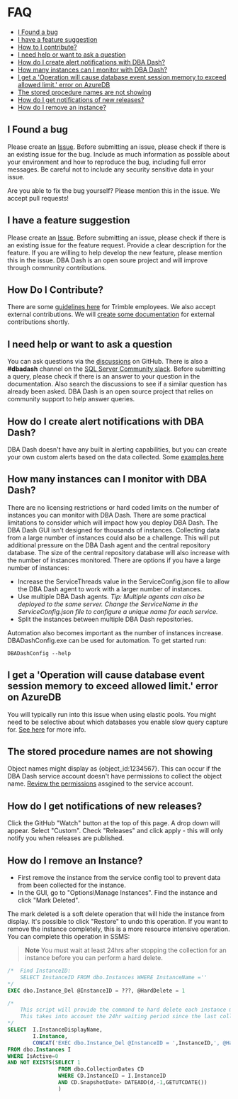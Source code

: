 # FAQ

* [I Found a bug](#i-found-a-bug)
* [I have a feature suggestion](#i-have-a-feature-suggestion)
* [How to I contribute?](#how-do-i-contribute)
* [I need help or want to ask a question](#i-need-help-or-want-to-ask-a-question)
* [How do I create alert notifications with DBA Dash?](#how-do-i-create-alert-notifications-with-dba-dash)
* [How many instances can I monitor with DBA Dash?](#how-many-instances-can-i-monitor-with-dba-dash)
* [I get a 'Operation will cause database event session memory to exceed allowed limit.' error on AzureDB](#i-get-a-operation-will-cause-database-event-session-memory-to-exceed-allowed-limit-error-on-azuredb)
* [The stored procedure names are not showing](#the-stored-procedure-names-are-not-showing)
* [How do I get notifications of new releases?](#how-do-i-get-notifications-of-new-releases)
* [How do I remove an instance?](#how-do-i-remove-an-instance)

## I Found a bug

Please create an [Issue](https://github.com/trimble-oss/dba-dash/issues).  Before submitting an issue, please check if there is an existing issue for the bug.  Include as much information as possible about your environment and how to reproduce the bug, including full error messages.  Be careful not to include any security sensitive data in your issue.  

Are you able to fix the bug yourself?  Please mention this in the issue.  We accept pull requests!

## I have a feature suggestion

Please create an [Issue](https://github.com/trimble-oss/dba-dash/issues).  Before submitting an issue, please check if there is an existing issue for the feature request. Provide a clear description for the feature.  If you are willing to help develop the new feature, please mention this in the issue.  DBA Dash is an open soure project and will improve through community contributions.

## How Do I Contribute?

There are some [guidelines here](https://trimble-oss.github.io/contribute/) for Trimble employees.  We also accept external contributions.  We will [create some documentation](https://github.com/trimble-oss/dba-dash/issues/69) for external contributions shortly.

## I need help or want to ask a question

You can ask questions via the [discussions](https://github.com/trimble-oss/dba-dash/discussions) on GitHub.  There is also a **#dbadash** channel on the [SQL Server Community slack](https://dbatools.io/slack).  Before submitting a query, please check if there is an answer to your question in the documentation.  Also search the discussions to see if a similar question has already been asked. DBA Dash is an open source project that relies on community support to help answer queries.

## How do I create alert notifications with DBA Dash?

DBA Dash doesn't have any built in alerting capabilities, but you can create your own custom alerts based on the data collected.  Some [examples here](/Alerts.md)

## How many instances can I monitor with DBA Dash?

There are no licensing restrictions or hard coded limits on the number of instances you can monitor with DBA Dash.  There are some practical limitations to consider which will impact how you deploy DBA Dash.  The DBA Dash GUI isn't designed for thousands of instances.  Collecting data from a large number of instances could also be a challenge. This will put additional pressure on the DBA Dash agent and the central repository database.  The size of the central repository database will also increase with the number of instances monitored. There are options if you have a large number of instances:

* Increase the ServiceThreads value in the ServiceConfig.json file to allow the DBA Dash agent to work with a larger number of instances.
* Use multiple DBA Dash agents. 
*Tip: Multiple agents can also be deployed to the same server.  Change the ServiceName in the ServiceConfig.json file to configure a unique name for each service.*
* Split the instances between multiple DBA Dash repositories.

Automation also becomes important as the number of instances increase.  DBADashConfig.exe can be used for automation.  To get started run:

`DBADashConfig --help`

## I get a 'Operation will cause database event session memory to exceed allowed limit.' error on AzureDB

You will typically run into this issue when using elastic pools.  You might need to be selective about which databases you enable slow query capture for.  [See here](https://github.com/trimble-oss/dba-dash/discussions/138) for more info.  

## The stored procedure names are not showing

Object names might display as {object_id:1234567}.  This can occur if the DBA Dash service account doesn't have permissions to collect the object name.  [Review the permissions](/Security.md) assgined to the service account.

## How do I get notifications of new releases?

Click the GitHub "Watch" button at the top of this page.  A drop down will appear.  Select "Custom".  Check "Releases" and click apply - this will only notify you when releases are published.  

## How do I remove an Instance?

* First remove the instance from the service config tool to prevent data from been collected for the instance.
* In the GUI, go to "Options\Manage Instances".  Find the instance and click "Mark Deleted".

The mark deleted is a soft delete operation that will hide the instance from display.  It's possible to click "Restore" to undo this operation.  If you want to remove the instance completely, this is a more resource intensive operation. You can complete this operation in SSMS:

> **Note**
>  You must wait at least 24hrs after stopping the collection for an instance before you can perform a hard delete.

```SQL
/*  Find InstanceID:
    SELECT InstanceID FROM dbo.Instances WHERE InstanceName ='' 
*/
EXEC dbo.Instance_Del @InstanceID = ???, @HardDelete = 1

/* 
    This script will provide the command to hard delete each instance marked deleted
    This takes into account the 24hr waiting period since the last collection date.
*/
SELECT	I.InstanceDisplayName,
		I.Instance, 
		CONCAT('EXEC dbo.Instance_Del @InstanceID = ',InstanceID,', @HardDelete = 1') AS DeleteCommand
FROM dbo.Instances I
WHERE IsActive=0
AND NOT EXISTS(SELECT 1 
				FROM dbo.CollectionDates CD 
				WHERE CD.InstanceID = I.InstanceID 
				AND CD.SnapshotDate> DATEADD(d,-1,GETUTCDATE())
				)
```

